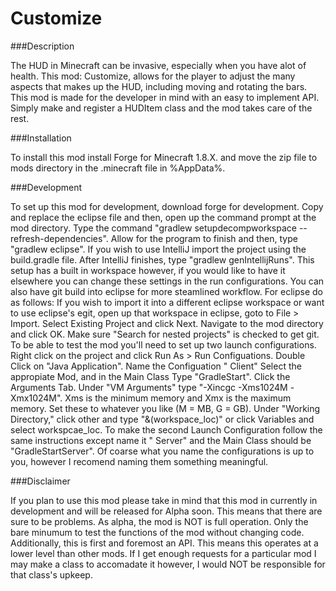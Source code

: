 # Customize

###Description

  The HUD in Minecraft can be invasive, especially when you have alot of health. This mod: Customize, allows for the player
to adjust the many aspects that makes up the HUD, including moving and rotating the bars.
  This mod is made for the developer in mind with an easy to implement API. Simply make and register a HUDItem class and the
mod takes care of the rest. 

###Installation

  To install this mod install Forge for Minecraft 1.8.X. and move the zip file to mods directory in the .minecraft file in %AppData%. 

###Development

  To set up this mod for development, download forge for development. Copy and replace the eclipse file and then, open up the
command prompt at the mod directory. Type the command "gradlew setupdecompworkspace --refresh-dependencies". Allow for the
program to finish and then, type "gradlew eclipse". If you wish to use IntelliJ import the project using the build.gradle file.
After IntelliJ finishes, type "gradlew genIntellijRuns".
  This setup has a built in workspace however, if you would like to have it elsewhere you can change these settings in the run
configurations. You can also have git build into eclipse for more steamlined workflow. For eclipse do as follows:
  If you wish to import it into a different eclipse workspace or want to use eclipse's egit, open up that workspace in eclipse,
goto to File > Import. Select Existing Project and click Next. Navigate to the mod directory and click OK. Make sure "Search
for nested projects" is checked to get git.
  To be able to test the mod you'll need to set up two launch configurations. Right click on the project and click
Run As > Run Configuations. Double Click on "Java Application". Name the Configuation "<ModName> Client" Select the appropiate
Mod, and in the Main Class Type "GradleStart". Click the Arguments Tab. Under "VM Arguments" type "-Xincgc -Xms1024M -Xmx1024M".
Xms is the minimum memory and Xmx is the maximum memory. Set these to whatever you like (M = MB, G = GB). Under "Working
Directory," click other and type "&(workspace_loc)" or click Variables and select workspcae_loc. To make the second Launch
Configuration follow the same instructions except name it "<ModName> Server" and the Main Class should be "GradleStartServer".
Of coarse what you name the configurations is up to you, however I recomend naming them something meaningful.

###Disclaimer

  If you plan to use this mod please take in mind that this mod in currently in development and will be released for Alpha soon.
This means that there are sure to be problems. As alpha, the mod is NOT is full operation. Only the bare minumum to test the
functions of the mod without changing code. Additionally, this is first and foremost an API. This means this operates at a lower level than other mods. If I get enough requests for a particular mod I may make a class to accomadate it however, I would NOT be responsible for that class's upkeep.
